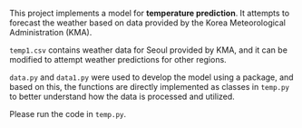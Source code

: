 This project implements a model for **temperature prediction**. It attempts to forecast the weather based on data provided by the Korea Meteorological Administration (KMA).

`temp1.csv` contains weather data for Seoul provided by KMA, and it can be modified to attempt weather predictions for other regions.

`data.py` and `data1.py` were used to develop the model using a package, and based on this, the functions are directly implemented as classes in `temp.py` to better understand how the data is processed and utilized.

Please run the code in `temp.py`.
